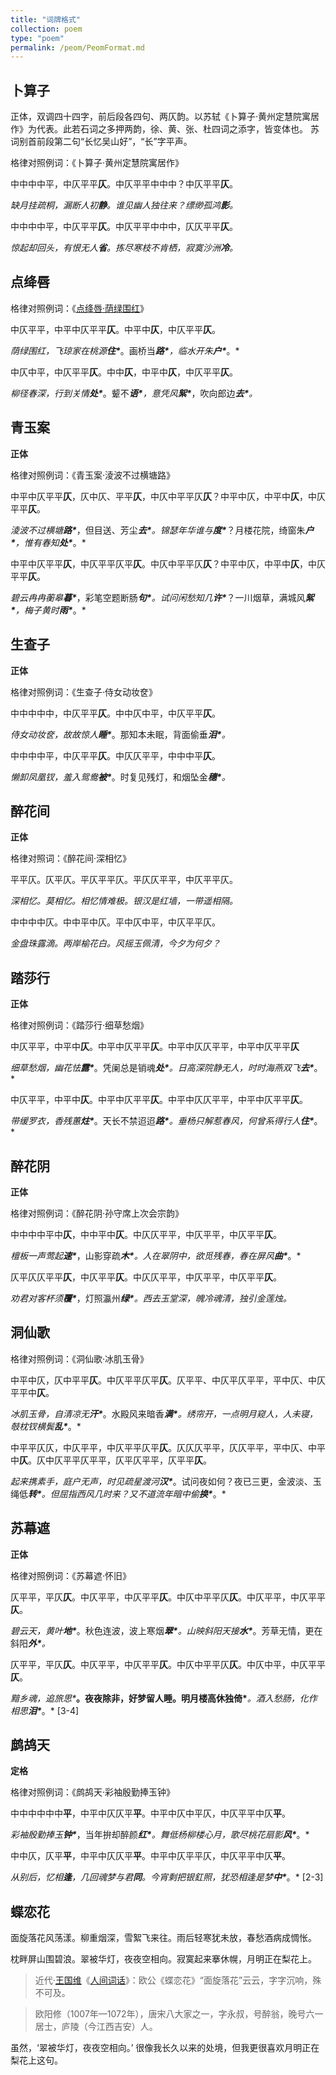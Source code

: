 ```yaml
---
title: "词牌格式"
collection: poem
type: "poem"
permalink: /peom/PeomFormat.md
---
```

## 卜算子

正体，双调四十四字，前后段各四句、两仄韵。以苏轼《卜算子·黄州定慧院寓居作》为代表。此若石词之多押两韵，徐、黄、张、杜四词之添字，皆变体也。 苏词别首前段第二句“长忆吴山好”，“长”字平声。

格律对照例词：《卜算子·黄州定慧院寓居作》

中中中中平，中仄平平**仄**。中仄平平中中中？中仄平平**仄**。

*缺月挂疏桐，漏断人初**静**。谁见幽人独往来？缥缈孤鸿**影**。*

中中中中平，中仄平平**仄**。中仄平平中中中，仄仄平平**仄**。

*惊起却回头，有恨无人**省**。拣尽寒枝不肯栖，寂寞沙洲**冷**。*





## 点绛唇

格律对照例词：《[点绛唇·荫绿围红](https://baike.baidu.com/item/点绛唇·荫绿围红/22736767)》

中仄平平，中平中仄平平**仄**。中平中**仄**，中仄平平**仄**。

*荫绿围红，飞琼家在桃源****住\****。画桥当****路\****，临水开朱****户\****。*

中仄中平，中仄平平**仄**。中中**仄**，中平中**仄**，中仄平平**仄**。

*柳径春深，行到关情****处\****。颦不****语\****，意凭风****絮\****，吹向郎边****去\****。*



## 青玉案

**正体**

格律对照例词：《青玉案·淩波不过横塘路》

中平中仄平平**仄**，仄中仄、平平**仄**，中仄中平平仄**仄**？中平中仄，中平中**仄**，中仄平平**仄**。

*淩波不过横塘****路\****，但目送、芳尘****去\****。锦瑟年华谁与****度\****？月楼花院，绮窗朱****户\****，惟有春知****处\****。*

中平中仄平平**仄**，中仄平平仄平**仄**。中仄中平平仄**仄**？中平中仄，中平中**仄**，中仄平平**仄**。

*碧云冉冉蘅皋****暮\****，彩笔空题断肠****句\****。试问闲愁知几****许\****？一川烟草，满城风****絮\****，梅子黄时****雨\****。*



## 生查子

**正体**

格律对照例词：《生查子·侍女动妆奁》

中中中中中，中仄平平**仄**。中中仄中平，中仄平平**仄**。

*侍女动妆奁，故故惊人****睡\****。那知本未眠，背面偷垂****泪\****。*

中中中中平，中仄平平**仄**。中仄仄平平，中中中平**仄**。

*懒卸凤凰钗，羞入鸳鸯****被\****。时复见残灯，和烟坠金****穗\****。*



## 醉花间

**正体**

格律对照词：《醉花间·深相忆》

平平仄。仄平仄。平仄平平仄。平仄仄平平，中仄平平仄。

*深相忆。莫相忆。相忆情难极。银汉是红墙，一带遥相隔。*

中中中中仄。中中平中仄。平中仄中平，中仄平平仄。

*金盘珠露滴。两岸榆花白。风摇玉佩清，今夕为何夕？*



## 踏莎行

**正体**

格律对照例词：《踏莎行·细草愁烟》

中仄平平，中平中**仄**。中平中仄平平**仄**。中平中仄仄平平，中平中仄平平**仄**

*细草愁烟，幽花怯****露\****。凭阑总是销魂****处\****。日高深院静无人，时时海燕双飞****去\****。*

中仄平平，中平中**仄**。中平中仄平平**仄**。中平中仄仄平平，中平中仄平平**仄**。

*带缓罗衣，香残蕙****炷\****。天长不禁迢迢****路\****。垂杨只解惹春风，何曾系得行人****住\****。*



## 醉花阴

**正体**

格律对照例词：《醉花阴·孙守席上次会宗韵》

中中中中平中**仄**，中中平中**仄**。中仄仄平平，中仄平平，中仄平平**仄**。

*檀板一声莺起****速\****，山影穿疏****木\****。人在翠阴中，欲觅残春，春在屏风****曲\****。*

仄平仄仄平平**仄**，中仄平平**仄**。中仄仄平平，中仄平平，中仄平平**仄**。

*劝君对客杯须****覆\****，灯照瀛州****绿\****。西去玉堂深，魄冷魂清，独引金莲烛。*



## 洞仙歌

格律对照例词：《洞仙歌·冰肌玉骨》

中平中仄，仄中平平**仄**。中仄平平仄平**仄**。仄平平、中仄平仄平平，平中仄、中仄平平中**仄**。

*冰肌玉骨，自清凉无****汗\****。水殿风来暗香****满\****。绣帘开，一点明月窥人，人未寝，攲枕钗横鬓****乱\****。*

中平平仄仄，中仄平平，中仄平平仄平**仄**。仄仄仄平平，仄仄平平，平中仄、中平中**仄**。仄中仄平平仄平平，仄平仄平平，仄平平**仄**。

*起来携素手，庭户无声，时见疏星渡河****汉\****。试问夜如何？夜已三更，金波淡、玉绳低****转\****。但屈指西风几时来？又不道流年暗中偷****换\****。*



## 苏幕遮

**正体**

格律对照例词：《苏幕遮·怀旧》

仄平平，平仄**仄**。中仄平平，中仄平平**仄**。中仄中平平仄**仄**。中仄平平，中仄平平**仄**。

*碧云天，黄叶****地\****。秋色连波，波上寒烟****翠\****。山映斜阳天接****水\****。芳草无情，更在斜阳****外\****。*

仄平平，平仄**仄**。中仄平平，中仄平平**仄**。中仄中平平仄**仄**。中仄中平，中仄平平**仄**。

*黯乡魂，追旅思\****。夜夜除非，好梦留人睡。明月楼高休独倚\****。酒入愁肠，化作相思****泪\****。* [3-4]



## 鹧鸪天

**定格**

格律对照例词：《鹧鸪天·彩袖殷勤捧玉钟》

中中中中中中**平**，中平中仄仄平**平**。中平中仄中平仄，中仄平平中仄**平**。

*彩袖殷勤捧玉****钟\****，当年拚却醉颜****红\****。舞低杨柳楼心月，歌尽桃花扇影****风\****。*

中中仄，仄平**平**，中平中仄仄平**平**。中平中仄平平仄，中仄平平中仄**平**。

*从别后，忆相**逢**，几回魂梦与君**同**。今宵剩把银釭照，犹恐相逢是梦****中\****。* [2-3]  





###



## 蝶恋花

面旋落花风荡漾。柳重烟深，雪絮飞来往。雨后轻寒犹未放，春愁酒病成惆怅。

枕畔屏山围碧浪。翠被华灯，夜夜空相向。寂寞起来搴休幌，月明正在梨花上。



> 近代·[王国维](https://baike.baidu.com/item/王国维/119039)《[人间词话](https://baike.baidu.com/item/人间词话/687)》：欧公《蝶恋花》“面旋落花”云云，字字沉响，殊不可及。

> 欧阳修（1007年—1072年），唐宋八大家之一，字永叔，号醉翁，晚号六一居士，庐陵（今江西吉安）人。

虽然，‘翠被华灯，夜夜空相向。’ 很像我长久以来的处境，但我更很喜欢月明正在梨花上这句。
